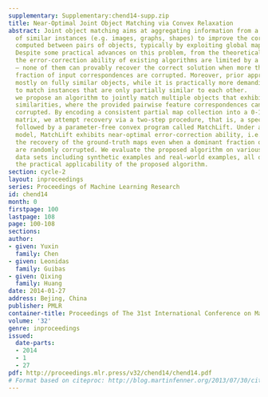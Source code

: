 ```yaml
---
supplementary: Supplementary:chend14-supp.zip
title: Near-Optimal Joint Object Matching via Convex Relaxation
abstract: Joint object matching aims at aggregating information from a large collection
  of similar instances (e.g. images, graphs, shapes) to improve the correspondences
  computed between pairs of objects, typically by exploiting global map compatibility.
  Despite some practical advances on this problem, from the theoretical point of view,
  the error-correction ability of existing algorithms are limited by a constant barrier
  — none of them can provably recover the correct solution when more than a constant
  fraction of input correspondences are corrupted. Moreover, prior approaches focus
  mostly on fully similar objects, while it is practically more demanding and realistic
  to match instances that are only partially similar to each other.      In this paper,
  we propose an algorithm to jointly match multiple objects that exhibit only partial
  similarities, where the provided pairwise feature correspondences can be densely
  corrupted. By encoding a consistent partial map collection into a 0-1 semidefinite
  matrix, we attempt recovery via a two-step procedure, that is, a spectral technique
  followed by a parameter-free convex program called MatchLift. Under a natural randomized
  model, MatchLift exhibits near-optimal error-correction ability, i.e. it guarantees
  the recovery of the ground-truth maps even when a dominant fraction of the inputs
  are randomly corrupted. We evaluate the proposed algorithm on various benchmark
  data sets including synthetic examples and real-world examples, all of which confirm
  the practical applicability of the proposed algorithm.
section: cycle-2
layout: inproceedings
series: Proceedings of Machine Learning Research
id: chend14
month: 0
firstpage: 100
lastpage: 108
page: 100-108
sections: 
author:
- given: Yuxin
  family: Chen
- given: Leonidas
  family: Guibas
- given: Qixing
  family: Huang
date: 2014-01-27
address: Bejing, China
publisher: PMLR
container-title: Proceedings of The 31st International Conference on Machine Learning
volume: '32'
genre: inproceedings
issued:
  date-parts:
  - 2014
  - 1
  - 27
pdf: http://proceedings.mlr.press/v32/chend14/chend14.pdf
# Format based on citeproc: http://blog.martinfenner.org/2013/07/30/citeproc-yaml-for-bibliographies/
---
```

